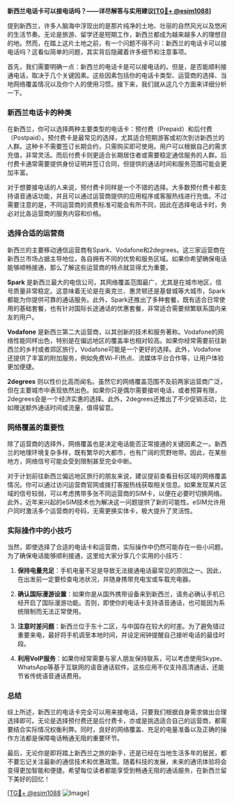 **新西兰电话卡可以接电话吗？——详尽解答与实用建议[[TG💪+ @esim1088](https://t.me/s/esim1088)]**

提到新西兰，许多人脑海中浮现出的是那片纯净的土地、壮丽的自然风光以及悠闲的生活节奏。无论是旅游、留学还是短期工作，新西兰都成为越来越多人的理想目的地。然而，在踏上这片土地之前，有一个问题不得不问：新西兰的电话卡可以接电话吗？这看似简单的问题，其实背后隐藏着许多细节和注意事项。

首先，我们需要明确一点：新西兰的电话卡是可以接电话的。但是，是否能顺利接通电话，取决于几个关键因素。这些因素包括你的电话卡类型、运营商的选择、当地网络覆盖情况以及你个人的使用习惯。接下来，我们就从这几个方面来详细分析一下。

### 新西兰电话卡的种类

在新西兰，你可以选择两种主要类型的电话卡：预付费（Prepaid）和后付费（Postpaid）。预付费卡是最常见的选择，尤其适合短期游客或初次到访新西兰的人群。这种卡不需要签订长期合约，只需购买即可使用。用户可以根据自己的需求充值，非常灵活。而后付费卡则更适合长期居住者或需要稳定通信服务的人群。后付费卡通常需要提供身份证明并签订合同，但提供的通话时间和服务范围可能会更加丰富。

对于想要接电话的人来说，预付费卡同样是一个不错的选择。大多数预付费卡都支持语音通话功能，并且可以通过运营商提供的应用程序或客服热线进行充值。不过需要注意的是，不同运营商的资费标准可能会有所不同，因此在选择电话卡时，务必对比各运营商的服务内容和价格。

### 选择合适的运营商

新西兰的主要移动通信运营商有Spark、Vodafone和2degrees。这三家运营商在新西兰市场占据主导地位，各自拥有不同的优势和服务区域。如果你希望确保电话能够顺畅接通，那么了解这些运营商的特点就显得尤为重要。

**Spark** 是新西兰最大的电信公司，其网络覆盖范围最广，尤其是在城市地区，信号质量非常稳定。这意味着无论是在奥克兰、惠灵顿还是基督城等大城市，Spark都能为你提供可靠的通话服务。此外，Spark还推出了多种套餐，既有适合日常使用的基础套餐，也有针对国际长途通话的优惠套餐，非常适合需要频繁联系国内亲友的用户。

**Vodafone** 是新西兰第二大运营商，以其创新的技术和服务著称。Vodafone的网络性能同样出色，特别是在偏远地区的覆盖率也相对较高。如果你经常需要前往新西兰的乡村或者郊区旅行，Vodafone可能是一个更好的选择。此外，Vodafone还提供了丰富的附加服务，例如免费Wi-Fi热点、流媒体平台合作等，让用户体验更加便捷。

**2degrees** 则以性价比高而闻名。虽然它的网络覆盖范围不及前两家运营商广泛，但在主要城市中表现依然出色。如果你只是偶尔需要接听电话，或者预算有限，2degrees会是一个经济实惠的选择。此外，2degrees还推出了不少促销活动，比如赠送额外通话时间或流量，值得留意。

### 网络覆盖的重要性

除了运营商的选择外，网络覆盖也是决定电话能否正常接通的关键因素之一。新西兰的地理环境复杂多样，既有繁华的大都市，也有广阔的荒野地带。因此，在某些地方，网络信号可能会受到限制甚至完全中断。

对于计划前往新西兰偏远地区旅行的朋友来说，建议提前查看目标区域的网络覆盖情况。你可以通过访问运营商官网或拨打客服热线获取相关信息。如果发现某片区域的信号较弱，可以考虑携带多张不同运营商的SIM卡，以便在必要时切换网络。此外，近年来兴起的eSIM技术也为解决这一问题提供了新的可能性。eSIM允许用户同时激活多个运营商的号码，无需更换实体卡，极大提升了灵活性。

### 实际操作中的小技巧

当然，即使选择了合适的电话卡和运营商，实际操作中仍然可能存在一些小问题。为了确保电话能够顺利接通，这里给大家分享几个实用的小技巧：

1. **保持电量充足**：手机电量不足是导致无法接通电话最常见的原因之一。因此，在出发前一定要检查电池状况，并随身携带充电宝或车载充电器。
   
2. **确认国际漫游设置**：如果你是从国外携带设备来到新西兰，请务必确认手机已经开启了国际漫游功能。否则，即使你的电话卡支持语音通话，也可能因为系统限制而无法正常使用。

3. **注意时差问题**：新西兰位于东十二区，与中国存在较大的时差。为了避免错过重要来电，最好将手机调至本地时间，并设定闹钟提醒自己接听电话的最佳时段。

4. **利用VoIP服务**：如果你经常需要与家人朋友保持联系，可以考虑使用Skype、WhatsApp等基于互联网的语音通话软件。这些应用不仅支持高清通话，还能节省传统语音通话费用。

### 总结

综上所述，新西兰的电话卡完全可以用来接电话，只要我们根据自身需求做出合理选择即可。无论是选择预付费还是后付费卡，亦或是挑选适合自己的运营商，都需要结合实际情况权衡利弊。同时，良好的网络覆盖、充足的电量准备以及正确的操作方法都是保障电话畅通无阻的重要环节。

最后，无论你是即将踏上新西兰之旅的新手，还是已经在当地生活多年的居民，都不要忘记关注最新的通信技术和优惠政策。随着科技的发展，未来的通讯体验将会变得更加智能和便捷。希望每位读者都能享受到畅通无阻的通话服务，在新西兰留下美好的回忆！

[[TG💪+ @esim1088](https://t.me/s/esim1088) ![Image](https://i.postimg.cc/4NQfJmqS/Snipaste-2025-05-13-00-14-12.png)]